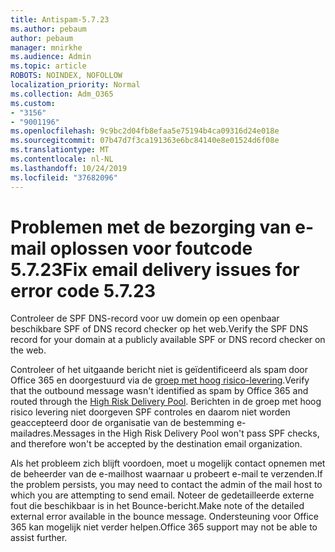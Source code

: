 ```yaml
---
title: Antispam-5.7.23
ms.author: pebaum
author: pebaum
manager: mnirkhe
ms.audience: Admin
ms.topic: article
ROBOTS: NOINDEX, NOFOLLOW
localization_priority: Normal
ms.collection: Adm_O365
ms.custom:
- "3156"
- "9001196"
ms.openlocfilehash: 9c9bc2d04fb8efaa5e75194b4ca09316d24e018e
ms.sourcegitcommit: 07b47d7f3ca191363e6bc84140e8e01524d6f08e
ms.translationtype: MT
ms.contentlocale: nl-NL
ms.lasthandoff: 10/24/2019
ms.locfileid: "37682096"
---
```

# <a name="fix-email-delivery-issues-for-error-code-5723"></a><span data-ttu-id="e6275-102">Problemen met de bezorging van e-mail oplossen voor foutcode 5.7.23</span><span class="sxs-lookup"><span data-stu-id="e6275-102">Fix email delivery issues for error code 5.7.23</span></span>

<span data-ttu-id="e6275-103">Controleer de SPF DNS-record voor uw domein op een openbaar beschikbare SPF of DNS record checker op het web.</span><span class="sxs-lookup"><span data-stu-id="e6275-103">Verify the SPF DNS record for your domain at a publicly available SPF or DNS record checker on the web.</span></span>

<span data-ttu-id="e6275-104">Controleer of het uitgaande bericht niet is geïdentificeerd als spam door Office 365 en doorgestuurd via de [groep met hoog risico-levering](https://docs.microsoft.com/office365/SecurityCompliance/high-risk-delivery-pool-for-outbound-messages).</span><span class="sxs-lookup"><span data-stu-id="e6275-104">Verify that the outbound message wasn't identified as spam by Office 365 and routed through the [High Risk Delivery Pool](https://docs.microsoft.com/office365/SecurityCompliance/high-risk-delivery-pool-for-outbound-messages).</span></span> <span data-ttu-id="e6275-105">Berichten in de groep met hoog risico levering niet doorgeven SPF controles en daarom niet worden geaccepteerd door de organisatie van de bestemming e-mailadres.</span><span class="sxs-lookup"><span data-stu-id="e6275-105">Messages in the High Risk Delivery Pool won't pass SPF checks, and therefore won't be accepted by the destination email organization.</span></span>

<span data-ttu-id="e6275-106">Als het probleem zich blijft voordoen, moet u mogelijk contact opnemen met de beheerder van de e-mailhost waarnaar u probeert e-mail te verzenden.</span><span class="sxs-lookup"><span data-stu-id="e6275-106">If the problem persists, you may need to contact the admin of the mail host to which you are attempting to send email.</span></span> <span data-ttu-id="e6275-107">Noteer de gedetailleerde externe fout die beschikbaar is in het Bounce-bericht.</span><span class="sxs-lookup"><span data-stu-id="e6275-107">Make note of the detailed external error available in the bounce message.</span></span>  <span data-ttu-id="e6275-108">Ondersteuning voor Office 365 kan mogelijk niet verder helpen.</span><span class="sxs-lookup"><span data-stu-id="e6275-108">Office 365 support may not be able to assist further.</span></span>